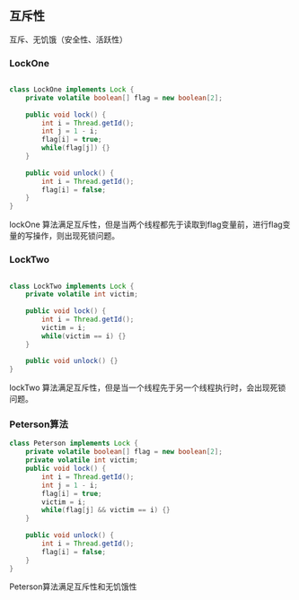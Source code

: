 
## 互斥性

互斥、无饥饿（安全性、活跃性）

### LockOne
```java

class LockOne implements Lock {
    private volatile boolean[] flag = new boolean[2];
    
    public void lock() {
        int i = Thread.getId();
        int j = 1 - i;
        flag[i] = true;
        while(flag[j]) {}
    }
    
    public void unlock() {
        int i = Thread.getId();
        flag[i] = false;
    }
}

```

lockOne 算法满足互斥性，但是当两个线程都先于读取到flag变量前，进行flag变量的写操作，则出现死锁问题。

### LockTwo
```java

class LockTwo implements Lock {
    private volatile int victim;
    
    public void lock() {
        int i = Thread.getId();
        victim = i;
        while(victim == i) {}
    }
    
    public void unlock() {}
}

```
lockTwo 算法满足互斥性，但是当一个线程先于另一个线程执行时，会出现死锁问题。


### Peterson算法
```java
class Peterson implements Lock {
    private volatile boolean[] flag = new boolean[2];
    private volatile int victim;
    public void lock() {
        int i = Thread.getId();
        int j = 1 - i;
        flag[i] = true;
        victim = i;
        while(flag[j] && victim == i) {}
    }
    
    public void unlock() {
        int i = Thread.getId();
        flag[i] = false;
    }
}

```

Peterson算法满足互斥性和无饥饿性


